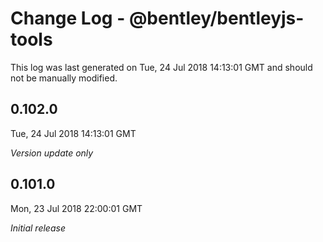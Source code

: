 # Change Log - @bentley/bentleyjs-tools

This log was last generated on Tue, 24 Jul 2018 14:13:01 GMT and should not be manually modified.

## 0.102.0
Tue, 24 Jul 2018 14:13:01 GMT

*Version update only*

## 0.101.0
Mon, 23 Jul 2018 22:00:01 GMT

*Initial release*

